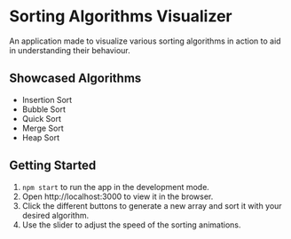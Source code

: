 # Sorting Algorithms Visualizer
An application made to visualize various sorting algorithms in action to aid in understanding their behaviour.

## Showcased Algorithms
- Insertion Sort
- Bubble Sort
- Quick Sort
- Merge Sort
- Heap Sort

## Getting Started
1. `npm start` to run the app in the development mode.
2. Open http://localhost:3000 to view it in the browser.
3. Click the different buttons to generate a new array and sort it with your desired algorithm.
4. Use the slider to adjust the speed of the sorting animations.